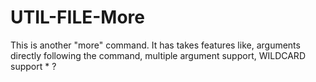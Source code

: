 # UTIL-FILE-More
This is another "more" command. It has takes features like, arguments directly following the command, multiple argument support, WILDCARD support * ?
